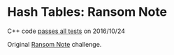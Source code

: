 Hash Tables: Ransom Note
==========================

C++ code [passes all tests](https://www.hackerrank.com/challenges/ctci-ransom-note) on 2016/10/24

Original [Ransom Note](https://www.hackerrank.com/challenges/ctci-ransom-note) challenge.

